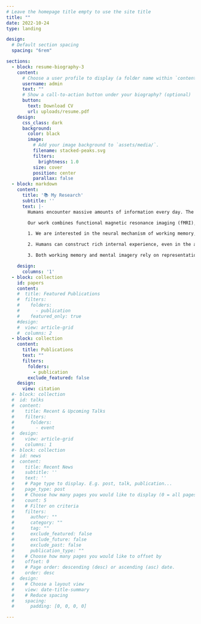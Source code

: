 ```yaml
---
# Leave the homepage title empty to use the site title
title: ""
date: 2022-10-24
type: landing

design:
  # Default section spacing
  spacing: "6rem"

sections:
  - block: resume-biography-3
    content:
      # Choose a user profile to display (a folder name within `content/authors/`)
      username: admin
      text: ""
      # Show a call-to-action button under your biography? (optional)
      button:
        text: Download CV
        url: uploads/resume.pdf
    design:
      css_class: dark
      background:
        color: black
        image:
          # Add your image background to `assets/media/`.
          filename: stacked-peaks.svg
          filters:
            brightness: 1.0
          size: cover
          position: center
          parallax: false
  - block: markdown
    content:
      title: '📚 My Research'
      subtitle: ''
      text: |-
        Humans encounter massive amounts of information every day. The abilities to make effective selections on external input, to internally generate novel information in the absence of external input, to perform different levels of processing in different scenarios, and to make corresponding actions according to current task goals, constitute the core of human cognition, and underlie higher-level cognition such as inference, language comprehension, and problem solving. The primary interest of our lab is therefore to understand the neural mechanisms that underlie such complex and flexible behaviors.  

        Our work combines functional magnetic resonance imaging (fMRI), scalp electroencephalography (EEG), megnetoencephalography (MEG), intracranial EEG (iEEG), with psychophysics and computational modeling, to understand the neural mechanisms underlying visual and high-level cognition. Specifically:  

        1. We are interested in the neural mechanism of working memory, the ability to maintain and manipulate information in mind for a short period of time in order to serve current behavior demands. Previous work has suggested a distributed cortical network in working memory, including sensory, parietal, and frontal cortex; yet the respective contribution of these cortical regions in working memory has remained elusive. We approach this question by asking how memory maintenance and manipulation are differentially supported by the distributed cortical network of working memory? 

        2. Humans can construct rich internal experience, even in the absence of any external input. How do we generate vivid visual imagery in our brain? How is mental imagery different from perceptual and mnemonic experiences derived externally? 

        3. Both working memory and mental imagery rely on representations of abstract knowledge and concepts in the brain. Abstract representations provide a basis for fast, effective learning and generalization during flexible behaviors. We are particularly interested how abstract structural information (such as concrete and abstract contextual information) is represented in working memory and imagery to facilitate behavior. Along this line of research, we hope to start to understand how working memory and long-term memory interact in the brain. 

    design:
      columns: '1'
  - block: collection
    id: papers
    content:
    #  title: Featured Publications
    #  filters:
    #    folders:
    #      - publication
    #    featured_only: true
    #design:
    #  view: article-grid
    #  columns: 2
  - block: collection
    content:
      title: Publications
      text: ""
      filters:
        folders:
          - publication
        exclude_featured: false
    design:
      view: citation
  #- block: collection
  #  id: talks
  #  content:
  #    title: Recent & Upcoming Talks
  #    filters:
  #      folders:
  #        - event
  #  design:
  #    view: article-grid
  #    columns: 1
  #- block: collection
  #  id: news
  #  content:
  #    title: Recent News
  #    subtitle: ''
  #    text: ''
  #    # Page type to display. E.g. post, talk, publication...
  #    page_type: post
  #    # Choose how many pages you would like to display (0 = all pages)
  #    count: 5
  #    # Filter on criteria
  #    filters:
  #      author: ""
  #      category: ""
  #      tag: ""
  #      exclude_featured: false
  #      exclude_future: false
  #      exclude_past: false
  #      publication_type: ""
  #    # Choose how many pages you would like to offset by
  #    offset: 0
  #    # Page order: descending (desc) or ascending (asc) date.
  #    order: desc
  #  design:
  #    # Choose a layout view
  #    view: date-title-summary
  #    # Reduce spacing
  #    spacing:
  #      padding: [0, 0, 0, 0]

---
```

